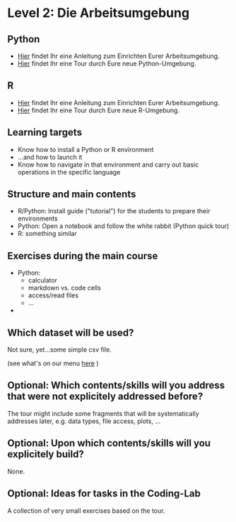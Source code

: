 
# Level 2: Die Arbeitsumgebung

## Python

- [Hier](python/README.md) findet Ihr eine Anleitung zum Einrichten Eurer Arbeitsumgebung.
- [Hier](python/tour-de-python.html) findet Ihr eine Tour durch Eure neue Python-Umgebung.

## R

- [Hier](R/README.md) findet Ihr eine Anleitung zum Einrichten Eurer Arbeitsumgebung.
- [Hier](R/README.md) findet Ihr eine Tour durch Eure neue R-Umgebung.

## Learning targets

- Know how to install a Python or R environment
- ...and how to launch it
- Know how to navigate in that environment and carry out basic operations
  in the specific language

## Structure and main contents

- R/Python: Install guide ("tutorial") for the students to prepare their environments
- Python: Open a notebook and follow the white rabbit (Python quick tour)
- R: something similar

## Exercises during the main course

- Python:
   - calculator
   - markdown vs. code cells
   - access/read files
   - ...
- 

## Which dataset will be used?

Not sure, yet...some simple csv file.

(see what's on our menu [here](https://docs.google.com/document/d/1_G0cOln6_omAV4TaKkYK8tFK1fvvzaH_YP5BD31ZzUE/edit#) )

## Optional: Which contents/skills will you address that were not explicitely addressed before?

The tour might include some fragments that will be systematically addresses later, e.g. data types, file access, plots, ...


## Optional: Upon which contents/skills will you explicitely build?

None.


## Optional: Ideas for tasks in the Coding-Lab

A collection of very small exercises based on the tour.

